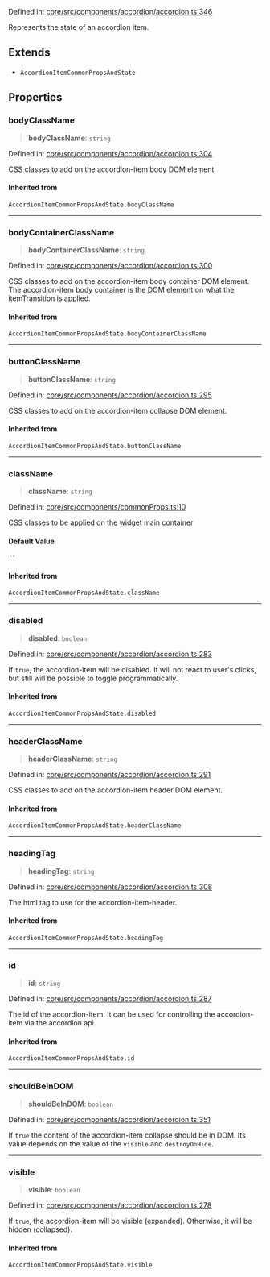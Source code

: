 Defined in: [core/src/components/accordion/accordion.ts:346](https://github.com/AmadeusITGroup/AgnosUI/blob/bf87699e1d5eecf55de390e8189175eec9f97ea8/core/src/components/accordion/accordion.ts#L346)

Represents the state of an accordion item.

## Extends

- `AccordionItemCommonPropsAndState`

## Properties

### bodyClassName

> **bodyClassName**: `string`

Defined in: [core/src/components/accordion/accordion.ts:304](https://github.com/AmadeusITGroup/AgnosUI/blob/bf87699e1d5eecf55de390e8189175eec9f97ea8/core/src/components/accordion/accordion.ts#L304)

CSS classes to add on the accordion-item body DOM element.

#### Inherited from

`AccordionItemCommonPropsAndState.bodyClassName`

***

### bodyContainerClassName

> **bodyContainerClassName**: `string`

Defined in: [core/src/components/accordion/accordion.ts:300](https://github.com/AmadeusITGroup/AgnosUI/blob/bf87699e1d5eecf55de390e8189175eec9f97ea8/core/src/components/accordion/accordion.ts#L300)

CSS classes to add on the accordion-item body container DOM element.
The accordion-item body container is the DOM element on what the itemTransition is applied.

#### Inherited from

`AccordionItemCommonPropsAndState.bodyContainerClassName`

***

### buttonClassName

> **buttonClassName**: `string`

Defined in: [core/src/components/accordion/accordion.ts:295](https://github.com/AmadeusITGroup/AgnosUI/blob/bf87699e1d5eecf55de390e8189175eec9f97ea8/core/src/components/accordion/accordion.ts#L295)

CSS classes to add on the accordion-item collapse DOM element.

#### Inherited from

`AccordionItemCommonPropsAndState.buttonClassName`

***

### className

> **className**: `string`

Defined in: [core/src/components/commonProps.ts:10](https://github.com/AmadeusITGroup/AgnosUI/blob/bf87699e1d5eecf55de390e8189175eec9f97ea8/core/src/components/commonProps.ts#L10)

CSS classes to be applied on the widget main container

#### Default Value

`''`

#### Inherited from

`AccordionItemCommonPropsAndState.className`

***

### disabled

> **disabled**: `boolean`

Defined in: [core/src/components/accordion/accordion.ts:283](https://github.com/AmadeusITGroup/AgnosUI/blob/bf87699e1d5eecf55de390e8189175eec9f97ea8/core/src/components/accordion/accordion.ts#L283)

If `true`, the accordion-item will be disabled.
It will not react to user's clicks, but still will be possible to toggle programmatically.

#### Inherited from

`AccordionItemCommonPropsAndState.disabled`

***

### headerClassName

> **headerClassName**: `string`

Defined in: [core/src/components/accordion/accordion.ts:291](https://github.com/AmadeusITGroup/AgnosUI/blob/bf87699e1d5eecf55de390e8189175eec9f97ea8/core/src/components/accordion/accordion.ts#L291)

CSS classes to add on the accordion-item header DOM element.

#### Inherited from

`AccordionItemCommonPropsAndState.headerClassName`

***

### headingTag

> **headingTag**: `string`

Defined in: [core/src/components/accordion/accordion.ts:308](https://github.com/AmadeusITGroup/AgnosUI/blob/bf87699e1d5eecf55de390e8189175eec9f97ea8/core/src/components/accordion/accordion.ts#L308)

The html tag to use for the accordion-item-header.

#### Inherited from

`AccordionItemCommonPropsAndState.headingTag`

***

### id

> **id**: `string`

Defined in: [core/src/components/accordion/accordion.ts:287](https://github.com/AmadeusITGroup/AgnosUI/blob/bf87699e1d5eecf55de390e8189175eec9f97ea8/core/src/components/accordion/accordion.ts#L287)

The id of the accordion-item. It can be used for controlling the accordion-item via the accordion api.

#### Inherited from

`AccordionItemCommonPropsAndState.id`

***

### shouldBeInDOM

> **shouldBeInDOM**: `boolean`

Defined in: [core/src/components/accordion/accordion.ts:351](https://github.com/AmadeusITGroup/AgnosUI/blob/bf87699e1d5eecf55de390e8189175eec9f97ea8/core/src/components/accordion/accordion.ts#L351)

If `true` the content of the accordion-item collapse should be in DOM. Its value depends on the
value of the `visible` and `destroyOnHide`.

***

### visible

> **visible**: `boolean`

Defined in: [core/src/components/accordion/accordion.ts:278](https://github.com/AmadeusITGroup/AgnosUI/blob/bf87699e1d5eecf55de390e8189175eec9f97ea8/core/src/components/accordion/accordion.ts#L278)

If `true`, the accordion-item will be visible (expanded). Otherwise, it will be hidden (collapsed).

#### Inherited from

`AccordionItemCommonPropsAndState.visible`
